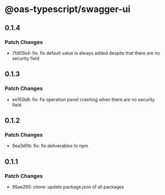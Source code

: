 # @oas-typescript/swagger-ui

## 0.1.4

### Patch Changes

- 7fd05b4: fix: fix default value is always added despite that there are no security field

## 0.1.3

### Patch Changes

- ee155b8: fix: fix operation panel crashing when there are no security field

## 0.1.2

### Patch Changes

- 9ea3d0b: fix: fix deliverables to npm

## 0.1.1

### Patch Changes

- 95ae285: chore: update package.json of all packages

